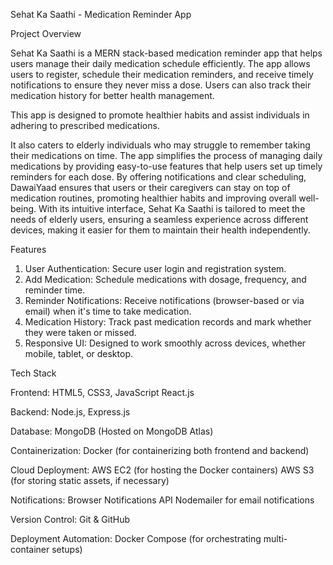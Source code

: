 

Sehat Ka Saathi - Medication Reminder App

Project Overview

Sehat Ka Saathi is a MERN stack-based medication reminder app that helps users manage their daily medication schedule efficiently. The app allows users to register, schedule their medication reminders, and receive timely notifications to ensure they never miss a dose. Users can also track their medication history for better health management.

This app is designed to promote healthier habits and assist individuals in adhering to prescribed medications. 

It also caters to elderly individuals who may struggle to remember taking their medications on time. The app simplifies the process of managing daily medications by providing easy-to-use features that help users set up timely reminders for each dose. By offering notifications and clear scheduling, DawaiYaad ensures that users or their caregivers can stay on top of medication routines, promoting healthier habits and improving overall well-being.
With its intuitive interface, Sehat Ka Saathi is tailored to meet the needs of elderly users, ensuring a seamless experience across different devices, making it easier for them to maintain their health independently.

Features
1. User Authentication: Secure user login and registration system.
2. Add Medication: Schedule medications with dosage, frequency, and reminder time.
3. Reminder Notifications: Receive notifications (browser-based or via email) when it's time to take medication.
4. Medication History: Track past medication records and mark whether they were taken or missed.
5. Responsive UI: Designed to work smoothly across devices, whether mobile, tablet, or desktop.

Tech Stack

Frontend:
HTML5, CSS3, JavaScript
React.js

Backend:
Node.js, Express.js

Database:
MongoDB (Hosted on MongoDB Atlas)

Containerization:
Docker (for containerizing both frontend and backend)

Cloud Deployment:
AWS EC2 (for hosting the Docker containers)
AWS S3 (for storing static assets, if necessary)

Notifications:
Browser Notifications API
Nodemailer for email notifications

Version Control:
Git & GitHub

Deployment Automation:
Docker Compose (for orchestrating multi-container setups)
